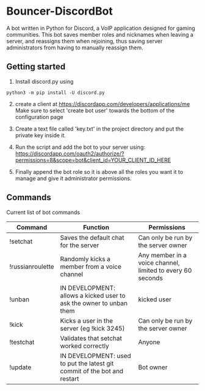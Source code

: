 # Bouncer-DiscordBot

A bot written in Python for Discord, a VoIP application designed for gaming communities. This bot saves member roles and nicknames when leaving a server, and reassigns them when rejoining, thus saving server administrators from having to manually reassign them.

## Getting started
1) Install discord.py using
```
python3 -m pip install -U discord.py
```
2) create a client at https://discordapp.com/developers/applications/me
Make sure to select 'create bot user' towards the bottom of the configuration page

3) Create a text file called 'key.txt' in the project directory and put the private key inside it.

4) Run the script and add the bot to your server using:
https://discordapp.com/oauth2/authorize/?permissions=8&scope=bot&client_id=YOUR_CLIENT_ID_HERE

5) Finally append the bot role so it is above all the roles you want it to manage and give it administrator permissions.

## Commands
Current list of bot commands

| Command | Function | Permissions |
| ------ | ---- | ---- |
| !setchat | Saves the default chat for the server | Can only be run by the server owner | 
| !russianroulette | Randomly kicks a member from a voice channel | Any member in a voice channel, limited to every 60 seconds |
| !unban | IN DEVELOPMENT: allows a kicked user to ask the owner to unban them | kicked user |
| !kick | Kicks a user in the server (eg !kick 3245) | Can only be run by the server owner |
| !testchat | Validates that setchat worked correctly | Anyone |
| !update | IN DEVELOPMENT: used to put the latest git commit of the bot and restart | Bot owner |
